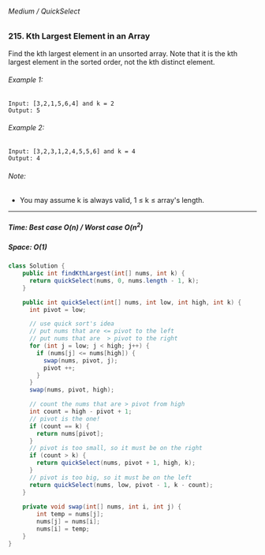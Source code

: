 ###### Medium / QuickSelect

### 215. Kth Largest Element in an Array

Find the kth largest element in an unsorted array. Note that it is the kth largest element in the sorted order, not the kth distinct element.

###### Example 1:
```
Input: [3,2,1,5,6,4] and k = 2
Output: 5
```
###### Example 2:
```
Input: [3,2,3,1,2,4,5,5,6] and k = 4
Output: 4
```
###### Note:
* You may assume k is always valid, 1 ≤ k ≤ array's length.

***

##### Time: Best case O(n) / Worst case O(n<sup>2</sup>)
##### Space: O(1)

```java
class Solution {
    public int findKthLargest(int[] nums, int k) {
      return quickSelect(nums, 0, nums.length - 1, k);
    }

    public int quickSelect(int[] nums, int low, int high, int k) {
      int pivot = low;

      // use quick sort's idea
      // put nums that are <= pivot to the left
      // put nums that are  > pivot to the right
      for (int j = low; j < high; j++) {
        if (nums[j] <= nums[high]) {
          swap(nums, pivot, j);
          pivot ++;
        }
      }
      swap(nums, pivot, high);

      // count the nums that are > pivot from high
      int count = high - pivot + 1;
      // pivot is the one!
      if (count == k) {
        return nums[pivot];
      }
      // pivot is too small, so it must be on the right
      if (count > k) {
        return quickSelect(nums, pivot + 1, high, k);
      }
      // pivot is too big, so it must be on the left
      return quickSelect(nums, low, pivot - 1, k - count);
    }
    
    private void swap(int[] nums, int i, int j) {
        int temp = nums[j];
        nums[j] = nums[i];
        nums[i] = temp;
    }
}
```
